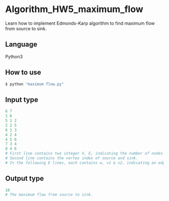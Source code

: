 # Algorithm_HW5_maximum_flow
Learn how to implement Edmonds-Karp algorithm to find maximum flow from source to sink.

## Language
Python3

## How to use
```bash
$ python "maximum flow.py"
```
## Input type
```py
6 7
1 6
5 1 2
2 2 5
6 1 3
4 2 4
4 5 6
7 3 4
8 4 6
# First line contains two integer V, E, indicating the number of nodes and edges.
# Second line contains the vertex index of source and sink.
# In the following E lines, each contains w, v1 & v2, indicating an edge with weight between v1 & v2.
```
## Output type
```py
10
# The maximum flow from source to sink.
```
